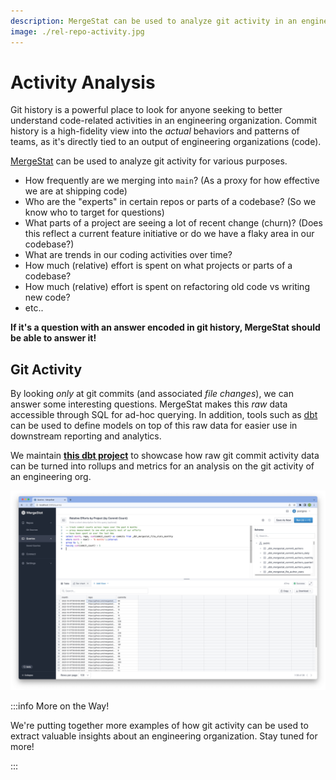```yaml
---
description: MergeStat can be used to analyze git activity in an engineering organization.
image: ./rel-repo-activity.jpg
---
```


# Activity Analysis

Git history is a powerful place to look for anyone seeking to better understand code-related activities in an engineering organization.
Commit history is a high-fidelity view into the *actual* behaviors and patterns of teams, as it's directly tied to an output of engineering organizations (code).

[MergeStat](https://github.com/mergestat/mergestat) can be used to analyze git activity for various purposes.

- How frequently are we merging into `main`? (As a proxy for how effective we are at shipping code)
- Who are the "experts" in certain repos or parts of a codebase? (So we know who to target for questions)
- What parts of a project are seeing a lot of recent change (churn)? (Does this reflect a current feature initiative or do we have a flaky area in our codebase?)
- What are trends in our coding activities over time?
- How much (relative) effort is spent on what projects or parts of a codebase?
- How much (relative) effort is spent on refactoring old code vs writing new code?
- etc..

**If it's a question with an answer encoded in git history, MergeStat should be able to answer it!**

## Git Activity

By looking *only* at git commits (and associated *file changes*), we can answer some interesting questions.
MergeStat makes this *raw* data accessible through SQL for ad-hoc querying.
In addition, tools such as [dbt](https://www.getdbt.com/) can be used to define models on top of this raw data for easier use in downstream reporting and analytics.

We maintain [**this dbt project**](https://github.com/mergestat/mergestat-git-dbt) to showcase how raw git commit activity data can be turned into rollups and metrics for an analysis on the git activity of an engineering org.

[![Relatative repo activity](rel-repo-activity.jpg)](rel-repo-activity.jpg)

:::info More on the Way!

We're putting together more examples of how git activity can be used to extract valuable insights about an engineering organization.
Stay tuned for more!

:::